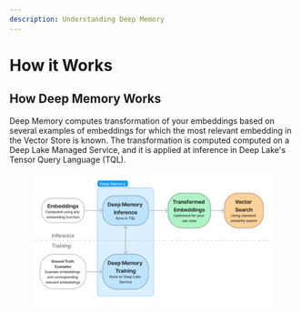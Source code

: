 ```yaml
---
description: Understanding Deep Memory
---
```


# How it Works

## How Deep Memory Works

Deep Memory computes transformation of your embeddings based on several examples of embeddings for which the most relevant embedding in the Vector Store is known. The transformation is computed computed on a Deep Lake Managed Service, and it is applied at inference in Deep Lake's Tensor Query Language (TQL).

<figure><img src="../../.gitbook/assets/Deep_Memory_Architecture.png" alt=""><figcaption></figcaption></figure>
